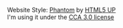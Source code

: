 Website Style: [Phantom](https://html5up.net/phantom) by [HTML5 UP](https://html5up.net/)<br/>
I'm using it under the [CCA 3.0 license](https://html5up.net/license)
